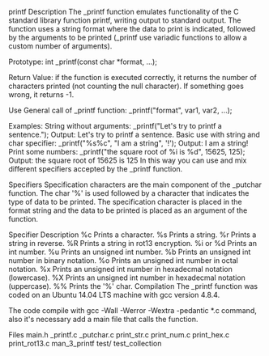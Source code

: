 printf
Description
The _printf function emulates functionality of the C standard library function printf, writing output to standard output.
The function uses a string format where the data to print is indicated, followed by the arguments to be printed (_printf use variadic functions to allow a custom number of arguments).

Prototype: int _printf(const char *format, ...);

Return Value: if the function is executed correctly, it returns the number of characters printed (not counting the null character). If something goes wrong, it returns -1.


Use
General call of _printf function:
_printf("format", var1, var2, ...);

Examples:
String without arguments: _printf("Let's try to printf a sentence.");
Output: Let's try to printf a sentence.
Basic use with string and char specifier: _printf("%s%c", "I am a string", '!');
Output: I am a string!
Print some numbers: _printf("the square root of %i is %d", 15625, 125);
Output: the square root of 15625 is 125
In this way you can use and mix different specifiers accepted by the _printf function.


Specifiers
Specification characters are the main component of the _putchar function. The char '%' is used followed by a character that indicates the type of data to be printed. The specification character is placed in the format string and the data to be printed is placed as an argument of the function.

Specifier	Description
%c	Prints a character.
%s	Prints a string.
%r	Prints a string in reverse.
%R	Prints a string in rot13 encryption.
%i or %d	Prints an int number.
%u	Prints an unsigned int number.
%b	Prints an unsigned int number in binary notation.
%o	Prints an unsigned int number in octal notation.
%x	Prints an unsigned int number in hexadecmal notation (lowercase).
%X	Prints an unsigned int number in hexadecmal notation (uppercase).
%%	Prints the '%' char.
Compilation
The _printf function was coded on an Ubuntu 14.04 LTS machine with gcc version 4.8.4.

The code compile with gcc -Wall -Werror -Wextra -pedantic *.c command, also it's necessary add a main file that calls the function.


Files
main.h
_printf.c
_putchar.c
print_str.c
print_num.c
print_hex.c
print_rot13.c
man_3_printf
test/
test_collection
